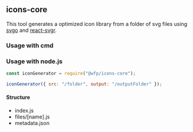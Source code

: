 ## icons-core

This tool generates a optimized icon library from a folder of svg files using [svgo](https://github.com/svg/svgo) and [react-svgr](https://react-svgr.com/).

### Usage with cmd

### Usage with node.js

```js
const iconGenerator = require("@wfp/icons-core");

iconGenerator({ src: "/folder", output: "/outputFolder" });
```

#### Structure

- index.js
- files/[name].js
- metadata.json
